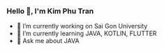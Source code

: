### Hello 👋, I'm Kim Phu Tran
- 🔭 I’m currently working on Sai Gon University
- 🌱 I’m currently learning JAVA, KOTLIN, FLUTTER
- 💬 Ask me about JAVA
